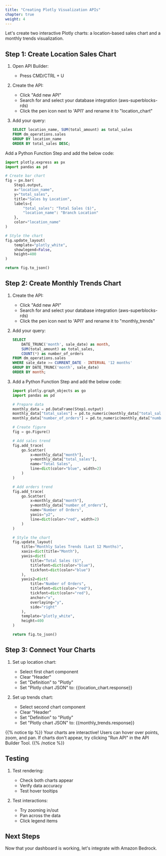 ```yaml
---
title: "Creating Plotly Visualization APIs"
chapter: true
weight: 4
---
```


Let's create two interactive Plotly charts: a location-based sales chart and a monthly trends visualization.

## Step 1: Create Location Sales Chart

1. Open API Builder:

    - Press CMD/CTRL + U

2. Create the API:

    - Click "Add new API"
    - Search for and select your database integration (aws-superblocks-rds)
    - Click the pen icon next to 'API1' and rename it to "location_chart"

3. Add your query:

   ```sql
   SELECT location_name, SUM(total_amount) as total_sales
   FROM dm_operations.sales
   GROUP BY location_name
   ORDER BY total_sales DESC;
   ```

Add a Python Function Step and add the below code:

   ```python
   import plotly.express as px
   import pandas as pd

   # Create bar chart
   fig = px.bar(
       Step1.output,
       x="location_name",
       y="total_sales",
       title="Sales by Location",
       labels={
           "total_sales": "Total Sales ($)",
           "location_name": "Branch Location"
       },
       color="location_name"
   )

   # Style the chart
   fig.update_layout(
       template="plotly_white",
       showlegend=False,
       height=400
   )

   return fig.to_json()
```

## Step 2: Create Monthly Trends Chart

1. Create the API:

    - Click "Add new API"
    - Search for and select your database integration (aws-superblocks-rds)
    - Click the pen icon next to 'API1' and rename it to "monthly_trends"

2. Add your query:

   ```sql
   SELECT
       DATE_TRUNC('month', sale_date) as month,
       SUM(total_amount) as total_sales,
       COUNT(*) as number_of_orders
   FROM dm_operations.sales
   WHERE sale_date >= CURRENT_DATE - INTERVAL '12 months'
   GROUP BY DATE_TRUNC('month', sale_date)
   ORDER BY month;
   ```

3. Add a Python Function Step and add the below code:

   ```python
   import plotly.graph_objects as go
   import pandas as pd

   # Prepare data
   monthly_data = pd.DataFrame(Step1.output)
   monthly_data["total_sales"] = pd.to_numeric(monthly_data["total_sales"])
   monthly_data["number_of_orders"] = pd.to_numeric(monthly_data["number_of_orders"])

   # Create figure
   fig = go.Figure()

   # Add sales trend
   fig.add_trace(
       go.Scatter(
           x=monthly_data["month"],
           y=monthly_data["total_sales"],
           name="Total Sales",
           line=dict(color="blue", width=2)
       )
   )

   # Add orders trend
   fig.add_trace(
       go.Scatter(
           x=monthly_data["month"],
           y=monthly_data["number_of_orders"],
           name="Number of Orders",
           yaxis="y2",
           line=dict(color="red", width=2)
       )
   )

   # Style the chart
   fig.update_layout(
       title="Monthly Sales Trends (Last 12 Months)",
       xaxis=dict(title="Month"),
       yaxis=dict(
           title="Total Sales ($)",
           titlefont=dict(color="blue"),
           tickfont=dict(color="blue")
       ),
       yaxis2=dict(
           title="Number of Orders",
           titlefont=dict(color="red"),
           tickfont=dict(color="red"),
           anchor="x",
           overlaying="y",
           side="right"
       ),
       template="plotly_white",
       height=400
   )

   return fig.to_json()

   ```

## Step 3: Connect Your Charts

1. Set up location chart:

    - Select first chart component
    - Clear "Header"
    - Set "Definition" to "Plotly"
    - Set "Plotly chart JSON" to: {{location_chart.response}}

2. Set up trends chart:

    - Select second chart component
    - Clear "Header"
    - Set "Definition" to "Plotly"
    - Set "Plotly chart JSON" to: {{monthly_trends.response}}

{{% notice tip %}}
Your charts are interactive! Users can hover over points, zoom, and pan. If charts don't appear, try clicking "Run API" in the API Builder Tool.
{{% /notice %}}

## Testing

1. Test rendering:

    - Check both charts appear
    - Verify data accuracy
    - Test hover tooltips

2. Test interactions:

    - Try zooming in/out
    - Pan across the data
    - Click legend items


## Next Steps

Now that your dashboard is working, let's integrate with Amazon Bedrock.
